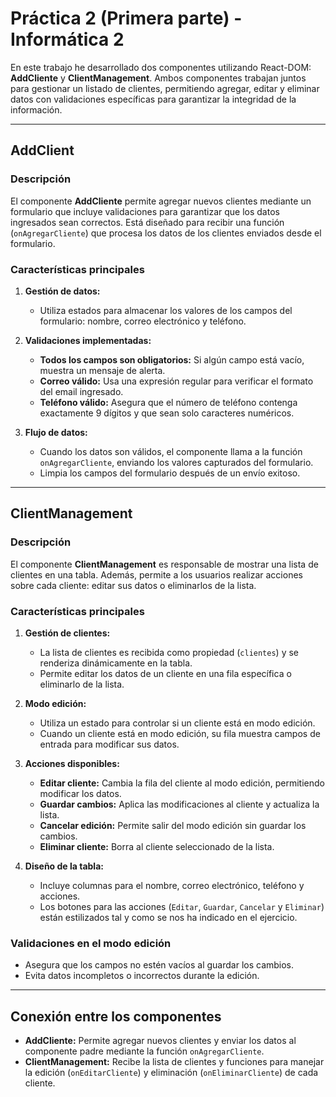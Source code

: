 # Práctica 2 (Primera parte) - Informática 2

En este trabajo he desarrollado dos componentes utilizando React-DOM: **AddCliente** y **ClientManagement**. Ambos componentes trabajan juntos para gestionar un listado de clientes, permitiendo agregar, editar y eliminar datos con validaciones específicas para garantizar la integridad de la información.

---

## AddClient

### Descripción

El componente **AddCliente** permite agregar nuevos clientes mediante un formulario que incluye validaciones para garantizar que los datos ingresados sean correctos. Está diseñado para recibir una función (`onAgregarCliente`) que procesa los datos de los clientes enviados desde el formulario.

### Características principales

1. **Gestión de datos:**
    - Utiliza estados para almacenar los valores de los campos del formulario: nombre, correo electrónico y teléfono.

2. **Validaciones implementadas:**
    - **Todos los campos son obligatorios:** Si algún campo está vacío, muestra un mensaje de alerta.
    - **Correo válido:** Usa una expresión regular para verificar el formato del email ingresado.
    - **Teléfono válido:** Asegura que el número de teléfono contenga exactamente 9 dígitos y que sean solo caracteres numéricos.

3. **Flujo de datos:**
    - Cuando los datos son válidos, el componente llama a la función `onAgregarCliente`, enviando los valores capturados del formulario.
    - Limpia los campos del formulario después de un envío exitoso.

---

## ClientManagement

### Descripción

El componente **ClientManagement** es responsable de mostrar una lista de clientes en una tabla. Además, permite a los usuarios realizar acciones sobre cada cliente: editar sus datos o eliminarlos de la lista.

### Características principales

1. **Gestión de clientes:**
    - La lista de clientes es recibida como propiedad (`clientes`) y se renderiza dinámicamente en la tabla.
    - Permite editar los datos de un cliente en una fila específica o eliminarlo de la lista.

2. **Modo edición:**
    - Utiliza un estado para controlar si un cliente está en modo edición.
    - Cuando un cliente está en modo edición, su fila muestra campos de entrada para modificar sus datos.

3. **Acciones disponibles:**
    - **Editar cliente:** Cambia la fila del cliente al modo edición, permitiendo modificar los datos.
    - **Guardar cambios:** Aplica las modificaciones al cliente y actualiza la lista.
    - **Cancelar edición:** Permite salir del modo edición sin guardar los cambios.
    - **Eliminar cliente:** Borra al cliente seleccionado de la lista.

4. **Diseño de la tabla:**
    - Incluye columnas para el nombre, correo electrónico, teléfono y acciones.
    - Los botones para las acciones (`Editar`, `Guardar`, `Cancelar` y `Eliminar`) están estilizados tal y como se nos ha indicado en el ejercicio.

### Validaciones en el modo edición

- Asegura que los campos no estén vacíos al guardar los cambios.
- Evita datos incompletos o incorrectos durante la edición.

---

## Conexión entre los componentes

- **AddCliente:** Permite agregar nuevos clientes y enviar los datos al componente padre mediante la función `onAgregarCliente`.
- **ClientManagement:** Recibe la lista de clientes y funciones para manejar la edición (`onEditarCliente`) y eliminación (`onEliminarCliente`) de cada cliente.
